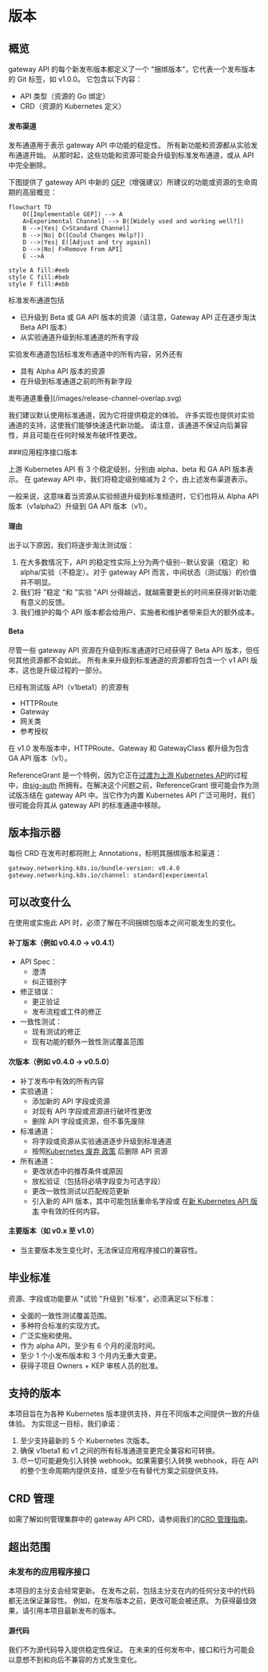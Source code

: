 <!-- TRANSLATED by md-translate -->
# 版本

## 概览

gateway API 的每个新发布版本都定义了一个 "捆绑版本"，它代表一个发布版本的 Git 标签，如 v1.0.0。 它包含以下内容：

* API 类型（资源的 Go 绑定）
* CRD（资源的 Kubernetes 定义）

#### 发布渠道

发布通道用于表示 gateway API 中功能的稳定性。 所有新功能和资源都从实验发布通道开始。 从那时起，这些功能和资源可能会升级到标准发布通道，或从 API 中完全删除。

下图提供了 gateway API 中新的 [GEP](/geps/overview/)（增强建议）所建议的功能或资源的生命周期的高层概览：

```mermaid
flowchart TD
    0([Implementable GEP]) --> A
    A>Experimental Channel] --> B([Widely used and working well?])
    B -->|Yes| C>Standard Channel]
    B -->|No| D([Could Changes Help?])
    D -->|Yes| E([Adjust and try again])
    D -->|No| F>Remove From API]
    E -->A

style A fill:#eeb
style C fill:#beb
style F fill:#ebb
```

标准发布通道包括

* 已升级到 Beta 或 GA API 版本的资源（请注意，Gateway API 正在逐步淘汰 Beta API 版本）
* 从实验通道升级到标准通道的所有字段

实验发布通道包括标准发布通道中的所有内容，另外还有

* 具有 Alpha API 版本的资源
* 在升级到标准通道之前的所有新字段

发布通道重叠](/images/release-channel-overlap.svg)

<!-- Source: https://docs.google.com/presentation/d/1sfZTV-vlisDUIie_iK_B2HqKia_querT6m6T2_vbAk0/edit -->

我们建议默认使用标准通道，因为它将提供稳定的体验。 许多实现也提供对实验通道的支持，这使我们能够快速迭代新功能。 请注意，该通道不保证向后兼容性，并且可能在任何时候发布破坏性更改。

###应用程序接口版本

上游 Kubernetes API 有 3 个稳定级别，分别由 alpha、beta 和 GA API 版本表示。 在 gateway API 中，我们将稳定级别缩减为 2 个，由上述发布渠道表示。

一般来说，这意味着当资源从实验频道升级到标准频道时，它们也将从 Alpha API 版本（v1alpha2）升级到 GA API 版本（v1）。

#### 理由

出于以下原因，我们将逐步淘汰测试版：

1. 在大多数情况下，API 的稳定性实际上分为两个级别--默认安装（稳定）和 alpha/实验（不稳定）。对于 gateway API 而言，中间状态（测试版）的价值并不明显。
2. 我们将 "稳定 "和 "实验 "API 分得越远，就越需要更长的时间来获得对新功能有意义的反馈。
3. 我们维护的每个 API 版本都会给用户、实施者和维护者带来巨大的额外成本。

#### Beta

尽管一些 gateway API 资源在升级到标准通道时已经获得了 Beta API 版本，但任何其他资源都不会如此。 所有未来升级到标准通道的资源都将包含一个 v1 API 版本，这也是升级过程的一部分。

已经有测试版 API（v1beta1）的资源有

* HTTPRoute
* Gateway
* 网关类
* 参考授权

在 v1.0 发布版本中，HTTPRoute、Gateway 和 GatewayClass 都升级为包含 GA API 版本（v1）。

ReferenceGrant 是一个特例，因为它正在[过渡为上游 Kubernetes API](https://github.com/kubernetes/enhancements/issues/3766)的过程中，由[sig-auth](https://github.com/kubernetes/community/blob/master/sig-auth/README.md) 所拥有。在解决这个问题之前，ReferenceGrant 很可能会作为测试版冻结在 gateway API 中。当它作为内置 Kubernetes API 广泛可用时，我们很可能会将其从 gateway API 的标准通道中移除。

## 版本指示器

每份 CRD 在发布时都将附上 Annotations，标明其捆绑版本和渠道：

```
gateway.networking.k8s.io/bundle-version: v0.4.0
gateway.networking.k8s.io/channel: standard|experimental
```

## 可以改变什么

在使用或实施此 API 时，必须了解在不同捆绑包版本之间可能发生的变化。

#### 补丁版本（例如 v0.4.0 -&gt; v0.4.1）

* API Spec：
    - 澄清
    - 纠正错别字
* 修正错误：
    - 更正验证
    - 发布流程或工件的修正
* 一致性测试：
    - 现有测试的修正
    - 现有功能的额外一致性测试覆盖范围

#### 次版本（例如 v0.4.0 -&gt; v0.5.0）

* 补丁发布中有效的所有内容
* 实验通道：
    - 添加新的 API 字段或资源
    - 对现有 API 字段或资源进行破坏性更改
    - 删除 API 字段或资源，但不事先废除
* 标准通道：
    - 将字段或资源从实验通道逐步升级到标准通道
    - 按照[Kubernetes 废弃
    政策](https://kubernetes.io/docs/reference/using-api/deprecation-policy/) 后删除 API 资源
* 所有通道：
    - 更改状态中的推荐条件或原因
    - 放松验证（包括将必填字段变为可选字段）
    - 更改一致性测试以匹配规范更新
    - 引入新的 API 版本，其中可能包括重命名字段或
    在[新 Kubernetes API
    版本](https://kubernetes.io/docs/reference/using-api/#api-versioning) 中有效的任何内容。

#### 主要版本（如 v0.x 至 v1.0）

* 当主要版本发生变化时，无法保证应用程序接口的兼容性。

## 毕业标准

资源、字段或功能要从 "试验 "升级到 "标准"，必须满足以下标准：

* 全面的一致性测试覆盖范围。
* 多种符合标准的实现方式。
* 广泛实施和使用。
* 作为 alpha API，至少有 6 个月的浸泡时间。
* 至少 1 个小发布版本和 3 个月内无重大变更。
* 获得子项目 Owners + KEP 审核人员的批准。

## 支持的版本

本项目旨在为各种 Kubernetes 版本提供支持，并在不同版本之间提供一致的升级体验。 为实现这一目标，我们承诺：

1. 至少支持最新的 5 个 Kubernetes 次版本。
2. 确保 v1beta1 和 v1 之间的所有标准通道变更完全兼容和可转换。
3. 尽一切可能避免引入转换 webhook。如果需要引入转换 webhook，将在 API 的整个生命周期内提供支持，或至少在有替代方案之前提供支持。

## CRD 管理

如需了解如何管理集群中的 gateway API CRD，请参阅我们的[CRD 管理指南](/guides/crd-management)。

## 超出范围

### 未发布的应用程序接口

本项目的主分支会经常更新。 在发布之前，包括主分支在内的任何分支中的代码都无法保证兼容性。 例如，在发布版本之前，更改可能会被还原。 为获得最佳效果，请引用本项目最新发布的版本。

#### 源代码

我们不为源代码导入提供稳定性保证。 在未来的任何发布中，接口和行为可能会以意想不到和向后不兼容的方式发生变化。